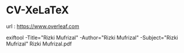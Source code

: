 # CV-XeLaTeX

url : https://www.overleaf.com

exiftool -Title="Rizki Mufrizal" -Author="Rizki Mufrizal" -Subject="Rizki Mufrizal" Rizki Mufrizal.pdf